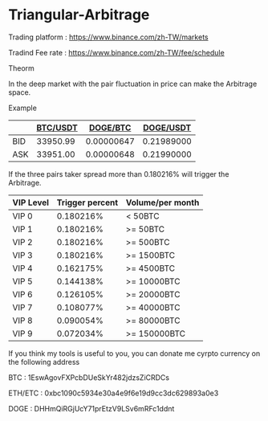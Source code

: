 # Triangular-Arbitrage

Trading platform : https://www.binance.com/zh-TW/markets

Tradind Fee rate : https://www.binance.com/zh-TW/fee/schedule

Theorm

In the deep market with the pair fluctuation in price can make the Arbitrage space.

Example 

|     | [BTC/USDT](https://www.binance.com/zh-TW/trade/BTC_USDT?type=spot)| [DOGE/BTC](https://www.binance.com/zh-TW/trade/DOGE_BTC?type=spot) | [DOGE/USDT](https://www.binance.com/zh-TW/trade/DOGE_USDT?type=spot) |
| --- | --- | --- | --- |
| BID | 33950.99 | 0.00000647 | 0.21989000 |
| ASK | 33951.00 | 0.00000648 | 0.21990000 |

If the three pairs taker spread more than 0.180216% will trigger the Arbitrage.

| VIP Level | Trigger percent | Volume/per month |
| - | - | - |
| VIP 0 | 0.180216% | < 50BTC |
| VIP 1 | 0.180216% | >= 50BTC |
| VIP 2 | 0.180216% | >= 500BTC |
| VIP 3 | 0.180216% | >= 1500BTC |
| VIP 4 | 0.162175% | >= 4500BTC |
| VIP 5 | 0.144138% | >= 10000BTC |
| VIP 6 | 0.126105% | >= 20000BTC |
| VIP 7 | 0.108077% | >= 40000BTC |
| VIP 8 | 0.090054% | >= 80000BTC |
| VIP 9 | 0.072034% | >= 150000BTC |

If you think my tools is useful to you, you can donate me cyrpto currency on the following address

BTC : 1EswAgovFXPcbDUeSkYr482jdzsZiCRDCs

ETH/ETC : 0xbc1090c5934e30a4e9f6e19d9cc3dc629893a0e3

DOGE : DHHmQiRGjUcY71prEtzV9LSv6mRFc1ddnt
